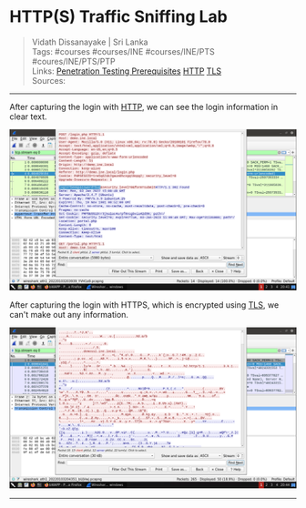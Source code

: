 # HTTP(S) Traffic Sniffing Lab

> Vidath Dissanayake | Sri Lanka  
> Tags: #courses #courses/INE #courses/INE/PTS #coures/INE/PTS/PTP  
> Links: [Penetration Testing Prerequisites](../Penetration%20Testing%20Prerequisites.md) [HTTP](../../../../../network/communication%20protocol/TCP%20IP%20layer%204/OSI%20layer%207/HTTP.md) [TLS](../../../../../cryptography/secure%20communication/secure%20communication%20protocols/TLS.md)  
> Sources:  

---

After capturing the login with [HTTP](../../../../../network/communication%20protocol/TCP%20IP%20layer%204/OSI%20layer%207/HTTP.md), we can see the login information in clear text.

![HTTP capture](assets/images/HTTP%20capture.png)

After capturing the login with HTTPS, which is encrypted using [TLS](../../../../../cryptography/secure%20communication/secure%20communication%20protocols/TLS.md), we can't make out any information.

![HTTPS capture](assets/images/HTTPS%20capture.png)

---